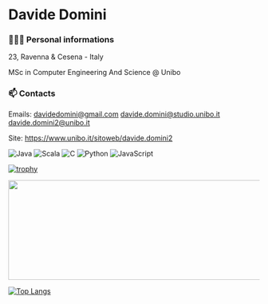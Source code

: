 # Davide Domini
### 🙋🏻‍♂️ Personal informations
23, Ravenna & Cesena - Italy

MSc in Computer Engineering And Science @ Unibo

### 📫 Contacts
Emails: davidedomini@gmail.com davide.domini@studio.unibo.it davide.domini2@unibo.it

Site: https://www.unibo.it/sitoweb/davide.domini2

<!--
**davidedomini/davidedomini** is a ✨ _special_ ✨ repository because its `README.md` (this file) appears on your GitHub profile.

Here are some ideas to get you started:

- 🔭 I’m currently working on ...
- 🌱 I’m currently learning ...
- 👯 I’m looking to collaborate on ...
- 🤔 I’m looking for help with ...
- 💬 Ask me about ...
- 📫 How to reach me: ...
- 😄 Pronouns: ...
- ⚡ Fun fact: ...
-->

![Java](https://img.shields.io/badge/Java-Fluent-red)
![Scala](https://img.shields.io/badge/Scala-Good-Green)
![C](https://img.shields.io/badge/C-Good-Green)
![Python](https://img.shields.io/badge/Python-Intermediate-blue)
![JavaScript](https://img.shields.io/badge/JavaScript-Beginner-yellow)

[![trophy](https://github-profile-trophy.vercel.app/?username=davidedomini&theme=dracula&row=1)](https://github.com/ryo-ma/github-profile-trophy)

<img src="https://github-readme-stats.vercel.app/api?username=davidedomini&count_private=true&show_icons=true&theme=discord_old_blurple" height=200px width=550px>

 [![Top Langs](https://github-readme-stats.vercel.app/api/top-langs/?username=davidedomini&hide=TLA,lua&theme=dracula&bg_color=135,0F2027,203A43,2C5364&layout=compact)](https://github.com/anuraghazra/github-readme-stats)
